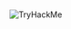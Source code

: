 
<br><img src="https://tryhackme-badges.s3.amazonaws.com/dingobongo.png" alt="TryHackMe">

<!---
Squiikii/Squiikii is a ✨ special ✨ repository because its `README.md` (this file) appears on your GitHub profile.
You can click the Preview link to take a look at your changes.
--->
